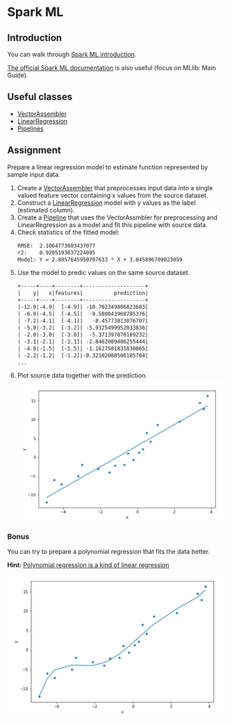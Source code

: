# Spark ML
## Introduction
You can walk through [Spark ML introduction](https://www.edureka.co/blog/spark-mllib/).

[The official Spark ML documentation](https://spark.apache.org/docs/latest/ml-guide.html) is also useful (focus on MLlib: Main Guide).

## Useful classes
* [VectorAssembler](https://spark.apache.org/docs/latest/ml-features.html#vectorassembler)
* [LinearRegression](https://spark.apache.org/docs/latest/ml-classification-regression.html#linear-regression)
* [Pipelines](https://spark.apache.org/docs/latest/ml-pipeline.html)

## Assignment
Prepare a linear regression model to estimate function represented by sample input data.

1. Create a [VectorAssembler](https://spark.apache.org/docs/latest/ml-features.html#vectorassembler) that preprocesses input data into a single valued feature vector containing x values from the source dataset.
2. Construct a [LinearRegression](https://spark.apache.org/docs/latest/ml-classification-regression.html#linear-regression) model with y values as the label (estimated column).
3. Create a [Pipeline](https://spark.apache.org/docs/latest/ml-pipeline.html) that uses the VectorAssmbler for preprocessing and LinearRegression as a model and fit this pipeline with source data.
4. Check statistics of the fitted model:
    ```
    RMSE:  2.1064773603437077
    r2:    0.9205193637224095
    Model: Y = 2.8057645950707633 * X + 3.045896709023059
    ```
5. Use the model to predic values on the same source dataset.
    ```
    +-----+----+--------+--------------------+
    |    y|   x|features|          prediction|
    +-----+----+--------+--------------------+
    |-12.0|-4.9|  [-4.9]| -10.702349806823683|
    | -6.0|-4.5|  [-4.5]|  -9.580043968795376|
    | -7.2|-4.1|  [-4.1]|   -8.45773813076707|
    | -5.0|-3.2|  [-3.2]| -5.9325499952033836|
    | -2.0|-3.0|  [-3.0]|  -5.371397076189232|
    | -3.1|-2.1|  [-2.1]| -2.8462089406255444|
    | -4.0|-1.5|  [-1.5]| -1.1627501835830865|
    | -2.2|-1.2|  [-1.2]|-0.32102080506185704|
    ...
    ```
6. Plot source data together with the prediction.
![Linear regression plot](img/plot_regression.png)

### Bonus
You can try to prepare a polynomial regression that fits the data better.

**Hint:** [Polynomial regression is a kind of linear regression](https://math.stackexchange.com/questions/75959/why-is-polynomial-regression-considered-a-kind-of-linear-regression)

![Polynomial regression plot](img/polynomial_regression.png)